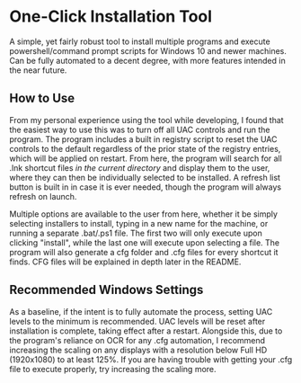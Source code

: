 # One-Click Installation Tool
A simple, yet fairly robust tool to install multiple programs and execute powershell/command prompt scripts for Windows 10 and newer machines. Can be fully automated to a decent degree, with more features intended in the near future.

## How to Use
From my personal experience using the tool while developing, I found that the easiest way to use this was to turn off all UAC controls and run the program. The program includes a built in registry script to reset the UAC controls to the default regardless of the prior state of the registry entries, which will be applied on restart. From here, the program will search for all .lnk shortcut files *in the current directory* and display them to the user, where they can then be individually selected to be installed. A refresh list button is built in in case it is ever needed, though the program will always refresh on launch.

Multiple options are available to the user from here, whether it be simply selecting installers to install, typing in a new name for the machine, or running a separate .bat/.ps1 file. The first two will only execute upon clicking "install", while the last one will execute upon selecting a file. The program will also generate a cfg folder and .cfg files for every shortcut it finds. CFG files will be explained in depth later in the README.

## Recommended Windows Settings

As a baseline, if the intent is to fully automate the process, setting UAC levels to the minimum is recommended. UAC levels will be reset after installation is complete, taking effect after a restart. Alongside this, due to the program's reliance on OCR for any .cfg automation, I recommend increasing the scaling on any displays with a resolution below Full HD (1920x1080) to at least 125%. If you are having trouble with getting your .cfg file to execute properly, try increasing the scaling more.
